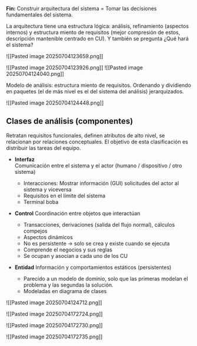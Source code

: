 **Fin:** Construir arquitectura del sistema = Tomar las decisiones fundamentales del sistema.

La arquitectura tiene una estructura lógica: análisis, refinamiento (aspectos internos) y estructura miento de requisitos (mejor compresión de estos, descripción mantenible centrado en CU). Y también se pregunta ¿Qué hará el sistema? 

![[Pasted image 20250704123659.png]]

![[Pasted image 20250704123926.png]]
![[Pasted image 20250704124040.png]]

Modelo de análisis: estructura miento de requisitos. Ordenando y dividiendo en paquetes (el de más nivel es el del sistema del análisis) jerarquizados. 

![[Pasted image 20250704124448.png]]

## Clases de análisis (componentes)

Retratan requisitos funcionales, definen atributos de alto nivel, se relacionan por relaciones conceptuales.
El objetivo de esta clasificación es distribuir las tareas del equipo.

- **Interfaz**    
    Comunicación entre el sistema y el actor (humano / dispositivo / otro sistema)
    - Interacciones: Mostrar información (GUI) solicitudes del actor al sistema y viceversa
    - Requisitos en el límite del sistema
    - Terminal boba
- **Control**
    Coordinación entre objetos que interactúan
    - Transacciones, derivaciones (salida del flujo normal), cálculos compejos
    - Aspectos dinámicos
    - No es persistente → solo se crea y existe cuando se ejecuta
    - Comprende el negocios y sus reglas
    - Se ocupan y asocian a cada uno de los CU

- **Entidad**
    Información y comportamientos estáticos (persistentes)
    - Parecido a un modelo de dominio, solo que las primeras modelan el problema y las segundas la solución.
    - Modeladas en diagrama de clases

![[Pasted image 20250704124712.png]]

![[Pasted image 20250704172724.png]]

![[Pasted image 20250704172730.png]]

![[Pasted image 20250704172735.png]]

